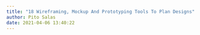 ```yaml
---
title: "18 Wireframing, Mockup And Prototyping Tools To Plan Designs"
author: Pito Salas
date: 2021-04-06 13:40:22
---
```


